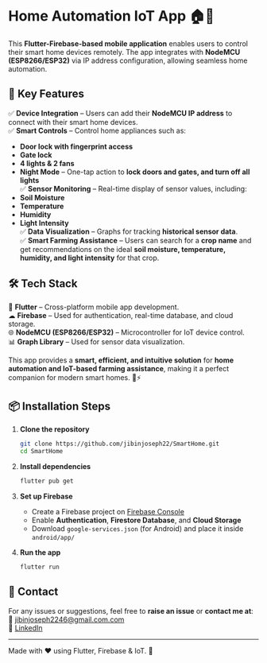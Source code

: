 # Home Automation IoT App 🏠🔌

This **Flutter-Firebase-based mobile application** enables users to control their smart home devices remotely. The app integrates with **NodeMCU (ESP8266/ESP32)** via IP address configuration, allowing seamless home automation.

## 🚀 Key Features

✅ **Device Integration** – Users can add their **NodeMCU IP address** to connect with their smart home devices.  
✅ **Smart Controls** – Control home appliances such as:
   - **Door lock with fingerprint access**
   - **Gate lock**
   - **4 lights & 2 fans**
   - **Night Mode** – One-tap action to **lock doors and gates, and turn off all lights**  
✅ **Sensor Monitoring** – Real-time display of sensor values, including:
   - **Soil Moisture**
   - **Temperature**
   - **Humidity**
   - **Light Intensity**  
✅ **Data Visualization** – Graphs for tracking **historical sensor data**.  
✅ **Smart Farming Assistance** – Users can search for a **crop name** and get recommendations on the ideal **soil moisture, temperature, humidity, and light intensity** for that crop.  

## 🛠 Tech Stack

🚀 **Flutter** – Cross-platform mobile app development.  
☁ **Firebase** – Used for authentication, real-time database, and cloud storage.  
🌐 **NodeMCU (ESP8266/ESP32)** – Microcontroller for IoT device control.  
📊 **Graph Library** – Used for sensor data visualization.  

This app provides a **smart, efficient, and intuitive solution** for **home automation and IoT-based farming assistance**, making it a perfect companion for modern smart homes. 🏡⚡

## 📦 Installation Steps

1. **Clone the repository**
   ```sh
   git clone https://github.com/jibinjoseph22/SmartHome.git
   cd SmartHome
   ```

2. **Install dependencies**
   ```sh
   flutter pub get
   ```

3. **Set up Firebase**
   - Create a Firebase project on [Firebase Console](https://console.firebase.google.com/)
   - Enable **Authentication**, **Firestore Database**, and **Cloud Storage**
   - Download `google-services.json` (for Android) and place it inside `android/app/`

4. **Run the app**
   ```sh
   flutter run
   ```

## 📩 Contact

For any issues or suggestions, feel free to **raise an issue** or **contact me at**:  
📧 jibinjoseph2246@gmail.com.com   
📂 [LinkedIn](www.linkedin.com/in/jibinjoseph2)  

---
Made with ❤️ using Flutter, Firebase & IoT. 🚀
